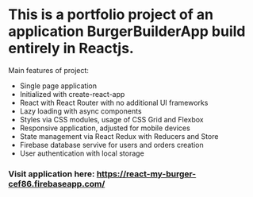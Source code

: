 # This is a portfolio project of an application BurgerBuilderApp build entirely in Reactjs.

Main features of project:

- Single page application
- Initialized with create-react-app
- React with React Router with no additional UI frameworks
- Lazy loading with async components
- Styles via CSS modules, usage of CSS Grid and Flexbox
- Responsive application, adjusted for mobile devices
- State management via React Redux with Reducers and Store
- Firebase database servive for users and orders creation
- User authentication with local storage
  
### Visit application here: https://react-my-burger-cef86.firebaseapp.com/